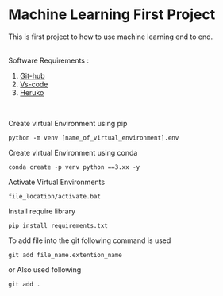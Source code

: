 # Machine Learning First Project
This is first project to how to use machine learning end to end.

<br>
Software Requirements : 

1. [Git-hub](https://github.com/)
2. [Vs-code](https://code.visualstudio.com/)
3. [Heruko](https://www.heroku.com/)
<br>

Create virtual Environment using pip

```
python -m venv [name_of_virtual_environment].env
```


Create virtual Environment using conda
```
conda create -p venv python ==3.xx -y
```

Activate Virtual Environments
```
file_location/activate.bat 
```

Install require library
```
pip install requirements.txt
```

To add file into the git following command is used
```
git add file_name.extention_name
```
or Also used following
```
git add .
```
